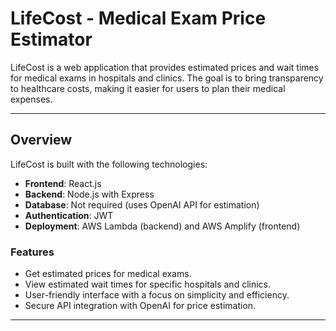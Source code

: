 # LifeCost - Medical Exam Price Estimator

LifeCost is a web application that provides estimated prices and wait times for medical exams in hospitals and clinics. The goal is to bring transparency to healthcare costs, making it easier for users to plan their medical expenses.

---

## Overview

LifeCost is built with the following technologies:
- **Frontend**: React.js
- **Backend**: Node.js with Express
- **Database**: Not required (uses OpenAI API for estimation)
- **Authentication**: JWT
- **Deployment**: AWS Lambda (backend) and AWS Amplify (frontend)

### Features
- Get estimated prices for medical exams.
- View estimated wait times for specific hospitals and clinics.
- User-friendly interface with a focus on simplicity and efficiency.
- Secure API integration with OpenAI for price estimation.

---
